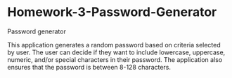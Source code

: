 # Homework-3-Password-Generator
Password generator

This application generates a random password based on criteria selected by user. The user can decide if they want to include lowercase, uppercase, numeric, and/or special characters in their password. The application also ensures that the password is between 8-128 characters. 
